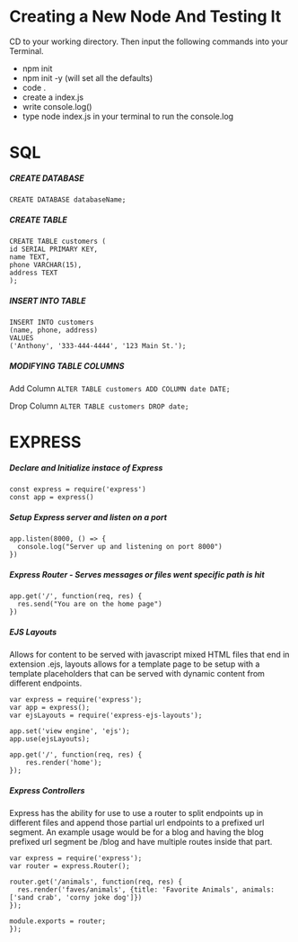 # Creating a New Node And Testing It
CD to your working directory. Then input the following commands into your Terminal.

* npm init
* npm init -y (will set all the defaults)
* code .
* create a index.js
* write console.log()
* type node index.js in your terminal to run the console.log


# SQL

##### CREATE DATABASE

`CREATE DATABASE databaseName;`

##### CREATE TABLE

```
CREATE TABLE customers (
id SERIAL PRIMARY KEY,
name TEXT,
phone VARCHAR(15),
address TEXT
);
```

##### INSERT INTO TABLE

```
INSERT INTO customers
(name, phone, address)
VALUES
('Anthony', '333-444-4444', '123 Main St.');
```

##### MODIFYING TABLE COLUMNS

Add Column
`ALTER TABLE customers ADD COLUMN date DATE;`

Drop Column
`ALTER TABLE customers DROP date;`

# EXPRESS

##### Declare and Initialize instace of Express

```
const express = require('express')
const app = express()
```

##### Setup Express server and listen on a port

```
app.listen(8000, () => {
  console.log("Server up and listening on port 8000")
})
```

##### Express Router - Serves messages or files went specific path is hit

```
app.get('/', function(req, res) {
  res.send("You are on the home page")
})
```

##### EJS Layouts

Allows for content to be served with javascript mixed HTML files that end in extension .ejs, layouts allows for a template page to be setup with a template placeholders that can be served with dynamic content from different endpoints.

```
var express = require('express');
var app = express();
var ejsLayouts = require('express-ejs-layouts');

app.set('view engine', 'ejs');
app.use(ejsLayouts);

app.get('/', function(req, res) {
    res.render('home');
});
```

##### Express Controllers

Express has the ability for use to use a router to split endpoints up in different files and append those partial url endpoints to a prefixed url segment. An example usage would be for a blog and having the blog prefixed url segment be /blog and have multiple routes inside that part.

```
var express = require('express');
var router = express.Router();

router.get('/animals', function(req, res) {
  res.render('faves/animals', {title: 'Favorite Animals', animals: ['sand crab', 'corny joke dog']})
});

module.exports = router;
});
```
